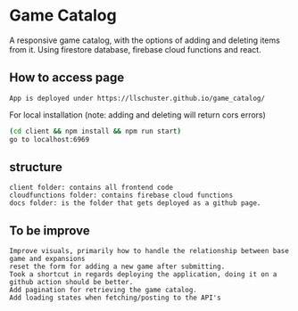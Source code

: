 # Game Catalog

A responsive game catalog, with the options of adding and deleting items from it.
Using firestore database, firebase cloud functions and react.

## How to access page

```
App is deployed under https://llschuster.github.io/game_catalog/
```

For local installation (note: adding and deleting will return cors errors)
```bash
(cd client && npm install && npm run start)
go to localhost:6969
```

## structure
```
client folder: contains all frontend code
cloudfunctions folder: contains firebase cloud functions
docs folder: is the folder that gets deployed as a github page.
```

## To be improve

```
Improve visuals, primarily how to handle the relationship between base game and expansions
reset the form for adding a new game after submitting.
Took a shortcut in regards deploying the application, doing it on a github action should be better.
Add pagination for retrieving the game catalog.
Add loading states when fetching/posting to the API's
```
